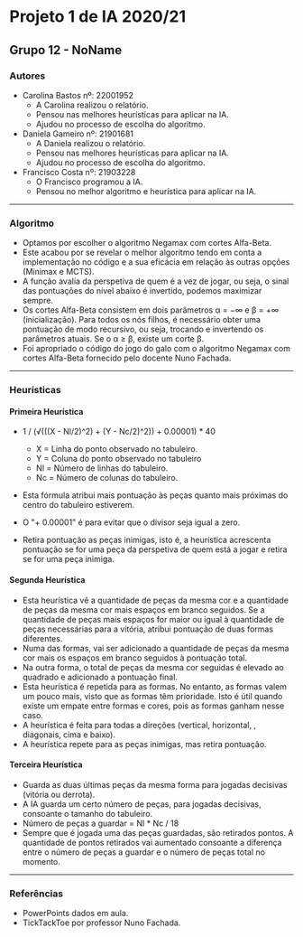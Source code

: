 # Projeto 1 de IA 2020/21
## Grupo 12 - NoName
### Autores
- Carolina Bastos nº: 22001952
  - A Carolina realizou o relatório.
  - Pensou nas melhores heurísticas para aplicar na IA.
  - Ajudou no processo de escolha do algoritmo.
- Daniela Gameiro nº: 21901681
  - A Daniela realizou o relatório.
  - Pensou nas melhores heurísticas para aplicar na IA.
  - Ajudou no processo de escolha do algoritmo.
- Francisco Costa nº: 21903228
  - O Francisco programou a IA.
  - Pensou no melhor algoritmo e heurística para aplicar na IA.
-----------
### Algoritmo
- Optamos por escolher o algoritmo Negamax com cortes Alfa-Beta.
- Este acabou por se revelar o melhor algoritmo tendo em conta a implementação no código e a sua eficácia em relação às outras opções (Minimax e MCTS).
- A função avalia da perspetiva de quem é a vez de jogar, ou seja, o sinal das pontuações do nível abaixo é invertido, podemos maximizar sempre.
- Os cortes Alfa-Beta consistem em dois parâmetros α = −∞ e β = +∞ (inicialização). Para todos os nós filhos, é necessário obter uma pontuação de modo recursivo, ou seja, trocando e invertendo os parâmetros atuais. Se o α ≥ β, existe um corte β.
- Foi apropriado o código do jogo do galo com o algoritmo Negamax com cortes Alfa-Beta fornecido pelo docente Nuno Fachada.
------------

### Heurísticas
#### Primeira Heurística
- 1 / (√(((X - Nl/2)^2) + (Y - Nc/2)^2)) + 0.00001) * 40
  - X = Linha do ponto observado no tabuleiro.
  - Y = Coluna do ponto observado no tabuleiro
  - Nl = Número de linhas do tabuleiro.
  - Nc = Número de colunas do tabuleiro.

- Esta fórmula atribui mais pontuação às peças quanto mais próximas do centro do tabuleiro estiverem.
- O "+ 0.00001" é para evitar que o divisor seja igual a zero.
- Retira pontuação as peças inimigas, isto é, a heurística acrescenta pontuação se for uma peça da perspetiva de quem está a jogar e retira se for uma peça inimiga.

#### Segunda Heurística
- Esta heurística vê a quantidade de peças da mesma cor e a quantidade de peças da mesma cor mais espaços em branco seguidos. Se a quantidade de peças mais espaços for maior ou igual à quantidade de peças necessárias para a vitória, atribui pontuação de duas formas diferentes.
- Numa das formas, vai ser adicionado a quantidade de peças da mesma cor mais os espaços em branco seguidos à pontuação total.
- Na outra forma, o total de peças da mesma cor seguidas é elevado ao quadrado e adicionado a pontuação final.
- Esta heurística é repetida para as formas. No entanto, as formas valem um pouco mais, visto que as formas têm prioridade. Isto é útil quando existe um empate entre formas e cores, pois as formas ganham nesse caso.
- A heurística é feita para todas a direções (vertical, horizontal, , diagonais, cima e baixo).
- A heurística repete para as peças inimigas, mas retira pontuação.

#### Terceira Heurística
- Guarda as duas últimas peças da mesma forma para jogadas decisivas (vitória ou derrota).
- A IA guarda um certo número de peças, para jogadas decisivas, consoante o tamanho do tabuleiro.
- Número de peças a guardar = Nl * Nc / 18
- Sempre que é jogada uma das peças guardadas, são retirados pontos. A quantidade de pontos retirados vai aumentado consoante a diferença entre o número de peças a guardar e o número de peças total no momento.
------------

### Referências
- PowerPoints dados em aula.
- TickTackToe por professor Nuno Fachada. 

